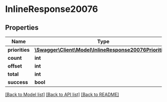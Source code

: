 # InlineResponse20076

## Properties
Name | Type | Description | Notes
------------ | ------------- | ------------- | -------------
**priorities** | [**\Swagger\Client\Model\InlineResponse20076Priorities[]**](InlineResponse20076Priorities.md) |  | [optional] 
**count** | **int** |  | [optional] 
**offset** | **int** |  | [optional] 
**total** | **int** |  | [optional] 
**success** | **bool** |  | [optional] 

[[Back to Model list]](../../README.md#documentation-for-models) [[Back to API list]](../../README.md#documentation-for-api-endpoints) [[Back to README]](../../README.md)

